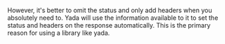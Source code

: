However, it's better to omit the status and only add headers when you
absolutely need to. Yada will use the information available to it to set
the status and headers on the response automatically. This is the
primary reason for using a library like yada.
